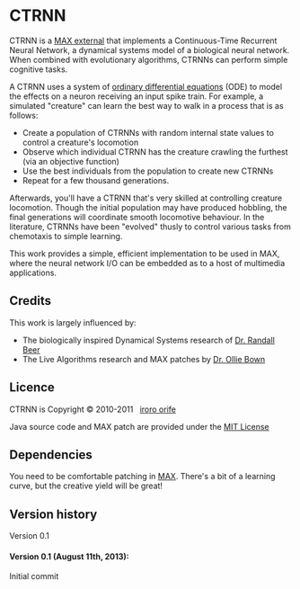 CTRNN
=====================================

CTRNN is a [MAX external](http://cycling74.com/max) that implements a Continuous-Time Recurrent Neural Network, a dynamical systems model of a biological neural network. When combined with evolutionary algorithms, CTRNNs can perform simple cognitive tasks. 

A CTRNN uses a system of [ordinary differential equations](http://en.wikipedia.org/wiki/Ordinary_differential_equation) (ODE) to model the effects on a neuron receiving an input spike train. For example, a simulated "creature" can learn the best way to walk in a process that is as follows:

* Create a population of CTRNNs with random internal state values to control a creature's locomotion
* Observe which individual CTRNN has the creature crawling the furthest (via an objective function)
* Use the best individuals from the population to create new CTRNNs
* Repeat for a few thousand generations.

Afterwards, you'll have a CTRNN that's very skilled at controlling creature locomotion. Though the initial population may have produced hobbling, the final generations will coordinate smooth locomotive behaviour. In the literature, CTRNNs have been "evolved" thusly to control various tasks from chemotaxis to simple learning.

This work provides a simple, efficient implementation to be used in MAX, where the neural network I/O can be embedded as to a host of multimedia applications.


Credits
-------
This work is largely influenced by: 

* The biologically inspired Dynamical Systems research of [Dr. Randall Beer](http://mypage.iu.edu/~rdbeer/) 
* The Live Algorithms research and MAX patches by [Dr. Ollie Bown](http://www.olliebown.com/main_blog/?p=73)


Licence
-------
CTRNN is Copyright © 2010-2011  &nbsp; [iroro orife](http://github.com/ruohoruotsi)

Java source code and MAX patch are provided under the [MIT License](https://en.wikipedia.org/wiki/MIT_License)

Dependencies
------------
You need to be comfortable patching in [MAX](http://cycling74.com/max). There's a bit of a learning curve, but the creative yield will be great!


Version history
------------
Version 0.1

#### Version 0.1 (August 11th, 2013):
Initial commit

